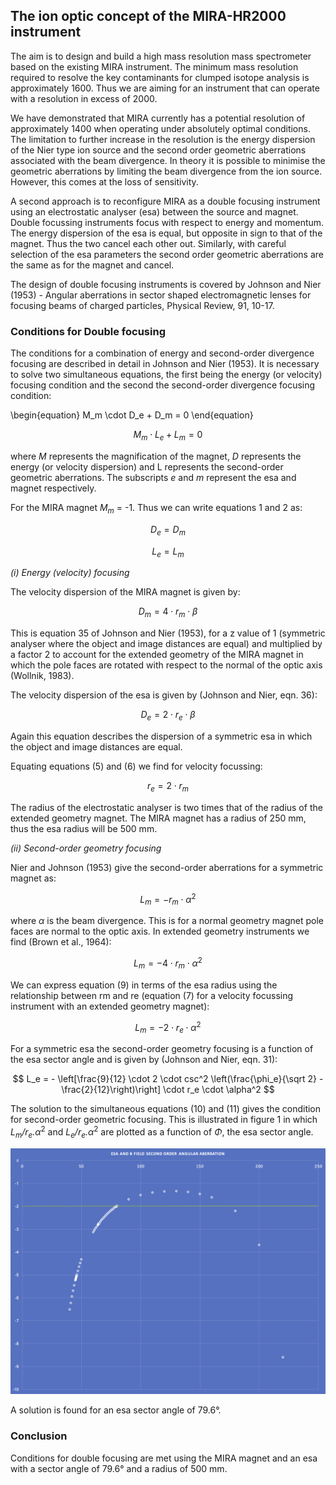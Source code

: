 <script src="https://cdn.mathjax.org/mathjax/latest/MathJax.js?config=TeX-AMS-MML_HTMLorMML" type="text/javascript"></script>

## The ion optic concept of the MIRA-HR2000 instrument

The aim is to design and build a high mass resolution mass spectrometer based on the existing MIRA instrument. The minimum mass resolution required to resolve the key contaminants for clumped isotope analysis is approximately 1600. Thus we are aiming for an instrument that can operate with a resolution in excess of 2000. 

We have demonstrated that MIRA currently has a potential resolution of approximately 1400 when operating under absolutely optimal conditions. The limitation to further increase in the resolution is the energy dispersion of the Nier type ion source and the second order geometric aberrations associated with the beam divergence. In theory it is possible to minimise the geometric aberrations by limiting the beam divergence from the ion source. However, this comes at the loss of sensitivity.

A second approach is to reconfigure MIRA as a double focusing instrument using an electrostatic analyser (esa) between the source and magnet. Double focussing instruments focus with respect to energy and momentum. The energy dispersion of the esa is equal, but opposite in sign to that of the magnet. Thus the two cancel each other out. Similarly, with careful selection of the esa parameters the second order geometric aberrations are the same as for the magnet and cancel.

The design of double focusing instruments is covered by Johnson and Nier (1953) - Angular aberrations in sector shaped electromagnetic lenses for focusing beams of charged particles, Physical Review, 91, 10-17.

### Conditions for Double focusing

The conditions for a combination of energy and second-order divergence focusing are described in detail in Johnson and Nier (1953). It is necessary to solve two simultaneous equations, the first being the energy (or velocity) focusing condition and the second the second-order divergence focusing condition:

\begin{equation}
M_m \cdot D_e + D_m = 0
\end{equation}			

$$
M_m \cdot L_e + L_m = 0
$$	

where *M* represents the magnification of the magnet, *D* represents the energy (or velocity dispersion) and L represents the second-order geometric aberrations. The subscripts *e* and *m* represent the esa and magnet respectively.

For the MIRA magnet *M<sub>m</sub>* = -1. Thus we can write equations 1 and 2 as:

$$
D_e = D_m
$$									

$$L_e = L_m
$$	

*(i) Energy (velocity) focusing*

The velocity dispersion of the MIRA magnet is given by:

$$
D_m = 4 \cdot r_m \cdot \beta
$$	

This is equation 35 of Johnson and Nier (1953), for a z value of 1 (symmetric analyser where the object and image distances are equal) and multiplied by a factor 2 to account for the extended geometry of the MIRA magnet in which the pole faces are rotated with respect to the normal of the optic axis (Wollnik, 1983).

The velocity dispersion of the esa is given by (Johnson and Nier, eqn. 36):

$$
D_e = 2 \cdot r_e \cdot \beta
$$

Again this equation describes the dispersion of a symmetric esa in which the object and image distances are equal. 

Equating equations (5) and (6)  we find for velocity focussing:

$$
r_e = 2 \cdot r_m
$$

The radius of the electrostatic analyser is two times that of the radius of the extended geometry magnet. The MIRA magnet has a radius of 250 mm, thus the esa radius will be 500 mm.

*(ii) Second-order geometry focusing*

Nier and Johnson (1953) give the second-order aberrations for a symmetric magnet as:

$$
L_m = -r_m \cdot \alpha^2
$$

where *α* is the beam divergence. This is for a normal geometry magnet pole faces are normal to the optic axis. In extended geometry instruments we find (Brown et al., 1964):

$$L_m = -4 \cdot r_m \cdot \alpha^2
$$

We can express equation (9) in terms of the esa radius using the relationship between rm and re (equation (7) for a velocity focussing instrument with an extended geometry magnet):

$$
L_m = -2 \cdot r_e \cdot \alpha^2
$$

For a symmetric esa the second-order geometry focusing is a function of the esa sector angle and is given by (Johnson and Nier,  eqn. 31):

$$
L_e = - \left[\frac{9}{12} \cdot 2 \cdot csc^2 \left(\frac{\phi_e}{\sqrt 2} - \frac{2}{12}\right)\right] \cdot r_e \cdot \alpha^2
$$


The solution to the simultaneous equations (10) and (11) gives the condition for second-order geometric focusing. This is illustrated in figure 1 in which *L<sub>m</sub>/r<sub>e</sub>.α*<sup>2</sup> and *L<sub>e</sub>/r<sub>e</sub>.α*<sup>2</sup> are plotted as a function of *Φ*, the esa sector angle.


<img src="images/double_focusing_condition.jpg?raw=true"/>


A solution is found for an esa sector angle of 79.6°.

### Conclusion

Conditions for double focusing are met using the MIRA magnet and an esa with a sector angle of 79.6° and a radius of 500 mm.
